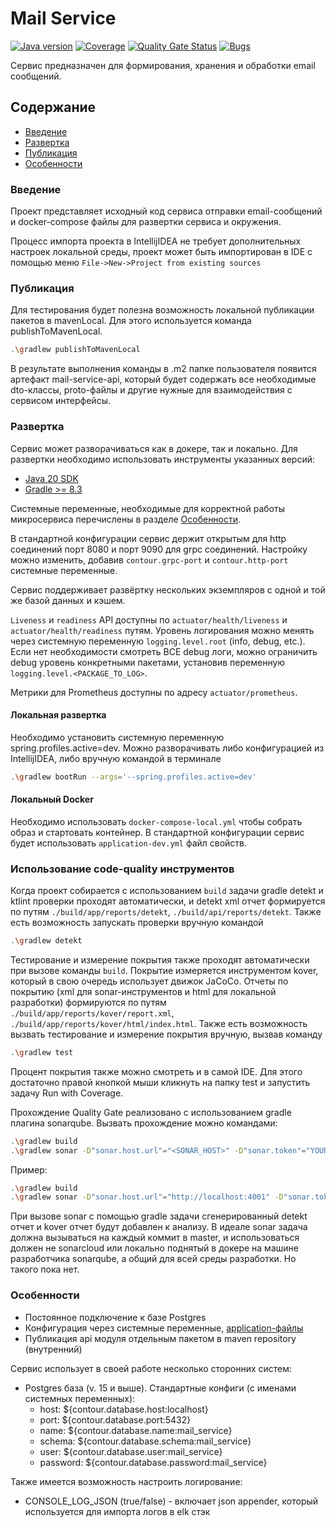 # Mail Service

[![Java version](https://img.shields.io/static/v1?label=Java&message=21&color=blue)]()
[![Coverage]()]()
[![Quality Gate Status]()]()
[![Bugs]()]()

Сервис предназначен для формирования, хранения и обработки email сообщений.

## Содержание
- [Введение](#Введение)
- [Развертка](#Развертка)
- [Публикация](#Публикация)
- [Особенности](#Особенности)

### Введение
Проект представляет исходный код сервиса отправки email-сообщений и docker-compose файлы для развертки 
сервиса и окружения.

Процесс импорта проекта в IntellijIDEA не требует дополнительных настроек локальной среды,
проект может быть импортирован в IDE с помощью меню `File->New->Project from existing sources`

### Публикация
Для тестирования будет полезна возможность локальной публикации пакетов в mavenLocal. 
Для этого используется команда publishToMavenLocal.

```bash
.\gradlew publishToMavenLocal
```
В результате выполнения команды в .m2 папке пользователя появится артефакт mail-service-api, который будет содержать все
необходимые dto-классы, proto-файлы и другие нужные для взаимодействия с сервисом интерфейсы.

### Развертка
Сервис может разворачиваться как в докере, так и локально. Для развертки необходимо использовать инструменты 
указанных версий:
* [Java 20 SDK](https://openjdk.org/projects/jdk/20/)
* [Gradle >= 8.3](https://gradle.org/install/)

Системные переменные, необходимые для корректной работы микросервиса перечислены в разделе [Особенности](#Особенности).

В стандартной конфигурации сервис держит открытым для http соединений порт 8080 и порт 9090 для grpc соединений.
Настройку можно изменить, добавив `contour.grpc-port` и `contour.http-port` системные переменные.

Сервис поддерживает развёртку нескольких экземпляров с одной и той же базой данных и кэшем.

`Liveness` и `readiness` API доступны по `actuator/health/liveness` и `actuator/health/readiness` путям.
Уровень логирования можно менять через системную переменную `logging.level.root` (info, debug, etc.).
Если нет необходимости смотреть ВСЕ debug логи, можно ограничить debug уровень конкретными пакетами,
установив переменную `logging.level.<PACKAGE_TO_LOG>`.

Метрики для Prometheus доступны по адресу `actuator/prometheus`.

#### Локальная развертка
Необходимо установить системную переменную spring.profiles.active=dev.
Можно разворачивать либо конфигурацией из IntellijIDEA, либо вручную командой в терминале
```bash
.\gradlew bootRun --args='--spring.profiles.active=dev'
```

#### Локальный Docker
Необходимо использовать `docker-compose-local.yml` чтобы собрать образ и стартовать контейнер.
В стандартной конфигурации сервис будет использовать `application-dev.yml` файл свойств.

### Использование code-quality инструментов
Когда проект собирается с использованием `build` задачи gradle detekt и ktlint проверки проходят автоматически,
и detekt xml отчет формируется по путям `./build/app/reports/detekt`, `./build/api/reports/detekt`.
Также есть возможность запускать проверки вручную командой
```bash
.\gradlew detekt
```

Тестирование и измерение покрытия также проходят автоматически при вызове команды `build`. Покрытие измеряется
инструментом kover, который в свою очередь использует движок JaCoCo.
Отчеты по покрытию (xml для sonar-инструментов и html для локальной разработки)
формируются по путям `./build/app/reports/kover/report.xml`, `./build/app/reports/kover/html/index.html`.
Также есть возможность вызвать тестирование и измерение покрытия вручную, вызвав команду
```bash
.\gradlew test
```
Процент покрытия также можно смотреть и в самой IDE.
Для этого достаточно правой кнопкой мыши кликнуть на папку test и запустить задачу Run with Coverage.

Прохождение Quality Gate реализовано с использованием gradle плагина sonarqube. Вызвать прохождение можно командами:
```bash
.\gradlew build
.\gradlew sonar -D"sonar.host.url"="<SONAR_HOST>" -D"sonar.token"="YOUR_TOKEN" -D"sonar.projectKey"="KEY" -D"sonar.organization"="ORG"
```

Пример:
```bash
.\gradlew build
.\gradlew sonar -D"sonar.host.url"="http://localhost:4001" -D"sonar.token"="sqp_<REST_OF_THE_TOKEN>" -D"sonar.projectKey"="appeal-service" -D"sonar.organization"="ORG"
```

При вызове sonar с помощью gradle задачи сгенерированный detekt отчет и kover отчет будут добавлен к анализу.
В идеале sonar задача должна вызываться на каждый коммит в master, и использоваться должен не sonarcloud или локально
поднятый в докере на машине разработчика sonarqube, а общий для всей среды разработки. Но такого пока нет.

### Особенности
* Постоянное подключение к базе Postgres
* Конфигурация через системные переменные, [application-файлы](mail-service-app/src/main/resources)
* Публикация api модуля отдельным пакетом в maven repository (внутренний)

Сервис использует в своей работе несколько сторонних систем:
- Postgres база (v. 15 и выше). Стандартные конфиги (с именами системных переменных):
  - host: ${contour.database.host:localhost}
  - port: ${contour.database.port:5432}
  - name: ${contour.database.name:mail_service}
  - schema: ${contour.database.schema:mail_service}
  - user: ${contour.database.user:mail_service}
  - password: ${contour.database.password:mail_service}

Также имеется возможность настроить логирование:
- CONSOLE_LOG_JSON (true/false) - включает json appender, который используется для импорта логов в elk стэк